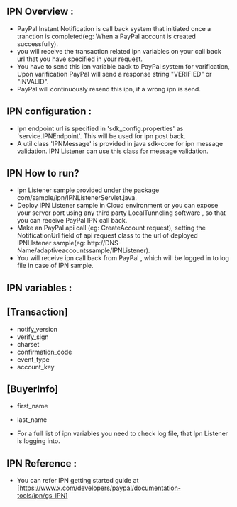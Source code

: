 IPN Overview :
------------
* PayPal Instant Notification is call back system that initiated once a tranction is completed(eg: When 
a PayPal account is created successfully).
* you will receive the transaction related ipn variables on your call back url that you have specified in your request.
*  You have to send this ipn variable back to PayPal system for varification, Upon varification PayPal will send
a response string "VERIFIED" or "INVALID".
* PayPal will continuously resend this ipn, if a wrong ipn is send.

IPN configuration :
-----------------
* Ipn endpoint url is specified in 'sdk_config.properties' as 'service.IPNEndpoint'. This will be used for ipn post back.
* A util class 'IPNMessage' is provided in java sdk-core for ipn message validation. IPN Listener can use this class 
  for message validation.
     

IPN How to run?
--------------
* Ipn Listener sample provided under the package com/sample/ipn/IPNListenerServlet.java.
* Deploy IPN Listener sample in Cloud environment or you can expose your server port using any third party 
  LocalTunneling software , so that you can receive PayPal IPN call back.
* Make an PayPal api call (eg: CreateAccount request), setting the NotificationUrl field of api request class
  to the url of deployed IPNLIstener sample(eg: http://DNS-Name/adaptiveaccountssample/IPNListener).
* You will receive ipn call back from PayPal , which will be logged in to log file in case of IPN sample.   
   
IPN variables :
--------------

[Transaction]
-------------
* notify_version
* verify_sign
* charset
* confirmation_code
* event_type
* account_key

[BuyerInfo]
-----------
* first_name
* last_name

* For a full list of ipn variables you need to check log file, that Ipn Listener is logging into.    

IPN Reference :
--------------
* You can refer IPN getting started guide at [https://www.x.com/developers/paypal/documentation-tools/ipn/gs_IPN]